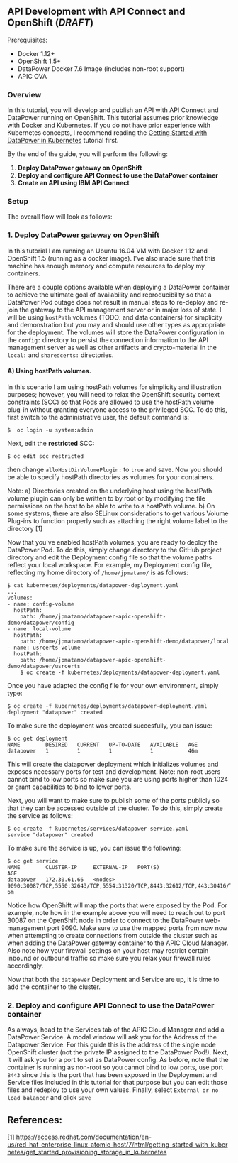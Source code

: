 ## API Development with API Connect and OpenShift (***DRAFT***)


Prerequisites:
* Docker 1.12+
* OpenShift 1.5+
* DataPower Docker 7.6 Image (includes non-root support)
* APIC OVA

### Overview

In this tutorial, you will develop and publish an API with  API Connect and DataPower running on OpenShift. This tutorial assumes prior knowledge with Docker and Kubernetes. If you do not have prior experience with Kubernetes concepts, I recommend reading the [Getting Started with DataPower in Kubernetes](https://developer.ibm.com/datapower/2017/02/27/getting-started-datapower-kubernetes/) tutorial first.

By the end of the guide, you will perform the following:


1. **Deploy DataPower gateway on OpenShift**
2. **Deploy and configure API Connect to use the DataPower container**
3. **Create an API using IBM API Connect**


### Setup

The overall flow will look as follows:


### 1. Deploy DataPower gateway on OpenShift

In this tutorial I am running an Ubuntu 16.04 VM with Docker 1.12 and OpenShift 1.5 (running as a docker image). I've also made sure that this machine has enough memory and compute resources to deploy my containers.

There are a couple options available when deploying a DataPower container to achieve the ultimate goal of availability and reproducibility so that a DataPower Pod outage does not result in manual steps to re-deploy and re-join the gateway to the API management server or in major loss of state. I will be using `hostPath` volumes (TODO: and data containers) for simplicity and demonstration but you may and should use other types as appropriate for the deployment. The volumes will store the DataPower configuration in the `config:` directory to persist the connection information to the API management server as well as other artifacts and crypto-material in the `local:` and `sharedcerts:` directories.

#### A) Using hostPath volumes.

In this scenario I am using hostPath volumes for simplicity and illustration purposes; however, you will need to relax the OpenShift security context constraints (SCC) so that Pods are allowed to use the hostPath volume plug-in without granting everyone access to the privileged SCC. To do this, first switch to the administrative user, the default command is:

    $  oc login -u system:admin

Next, edit the **restricted** SCC:

    $ oc edit scc restricted

then change `alloHostDirVolumePlugin:` to `true` and save. Now you should be able to specify hostPath directories as volumes for your containers.

Note:
a) Directories created on the underlying host using the hostPath volume plugin can only be written to by root or by modifying the file permissions on the host to be able to write to a hostPath volume.
b) On some systems, there are also SELinux considerations to get various Volume Plug-ins to function properly such as attaching the right volume label to the directory [1]

Now that you've enabled hostPath volumes, you are ready to deploy the DataPower Pod. To do this, simply change directory to the GitHub project directory and edit the Deployment config file so that the volume paths reflect your local workspace. For example, my Deployment config file, reflecting my home directory of `/home/jpmatamo/` is as follows:

    $ cat kubernetes/deployments/datapower-deployment.yaml
    ...
    volumes:
    - name: config-volume
      hostPath:
        path: /home/jpmatamo/datapower-apic-openshift-demo/datapower/config
    - name: local-volume
      hostPath:
        path: /home/jpmatamo/datapower-apic-openshift-demo/datapower/local
    - name: usrcerts-volume
      hostPath:
        path: /home/jpmatamo/datapower-apic-openshift-demo/datapower/usrcerts
        $ oc create -f kubernetes/deployments/datapower-deployment.yaml

Once you have adapted the config file for your own environment, simply type:

    $ oc create -f kubernetes/deployments/datapower-deployment.yaml
    deployment "datapower" created

To make sure the deployment was created succesfully, you can issue:

    $ oc get deployment
    NAME        DESIRED   CURRENT   UP-TO-DATE   AVAILABLE   AGE
    datapower   1         1         1            1           46m


This will create the datapower deployment which initializes volumes and exposes necessary ports for test and development.
Note: non-root users cannot bind to low ports so make sure you are using ports higher than 1024 or grant capabilities to bind to lower ports.

Next, you will want to make sure to publish some of the ports publicly so that they can be accessed outside of the cluster. To do this, simply create the service as follows:

    $ oc create -f kubernetes/services/datapower-service.yaml
    service "datapower" created

To make sure the service is up, you can issue the following:

    $ oc get service
    NAME        CLUSTER-IP     EXTERNAL-IP   PORT(S)                                                                                                   AGE
    datapower   172.30.61.66   <nodes>       9090:30087/TCP,5550:32643/TCP,5554:31320/TCP,8443:32612/TCP,443:30416/TCP,8000:30360/TCP,8001:32142/TCP   6m


Notice how OpenShift will map the ports that were exposed by the Pod. For example, note how in the example above you will need to reach out to port 30087 on the OpenShift node in order to connect to the DataPower web-management port 9090. Make sure to use the mapped ports from now now when attempting to create connections from outside the cluster such as when adding the DataPower gateway container to the APIC Cloud Manager.
Also note how your firewall settings on your host may restrict certain inbound or outbound traffic so make sure you relax your firewall rules accordingly.

Now that both the `datapower` Deployment and Service are up, it is time to add the container to the cluster.

### 2. Deploy and configure API Connect to use the DataPower container

As always, head to the Services tab of the APIC Cloud Manager and add a DataPower Service. A modal window will ask you for the Address of the Datapower Service. For this guide this is the address of the single node OpenShift cluster (not the private IP assigned to the DataPower Pod!).
Next, it will ask you for a port to set as DataPower config. As before, note that the container is running as non-root so you cannot bind to low ports, use port `8443` since this is the port that has been exposed in the Deployment and Service files included in this tutorial for that purpose but you can edit those files and redeploy to use your own values.
Finally, select `External or no load balancer` and click `Save`









## References:

[1] https://access.redhat.com/documentation/en-us/red_hat_enterprise_linux_atomic_host/7/html/getting_started_with_kubernetes/get_started_provisioning_storage_in_kubernetes
